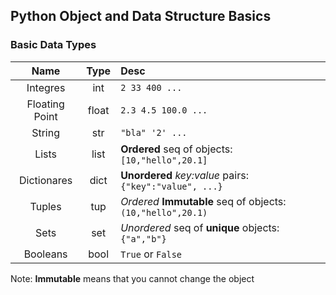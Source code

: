 ## Python Object and Data Structure Basics
### Basic Data Types
| Name            | Type   | Desc                  |
| :-------------: |:------:| :---------------------|
| Integres        | int    | ` 2 33 400 ...        ` |
| Floating Point  | float  | ` 2.3 4.5 100.0 ...   ` |
| String          | str    | ` "bla" '2' ...       ` |
| Lists           | list   | **Ordered** seq of objects: ` [10,"hello",20.1] ` |
| Dictionares     | dict   | **Unordered** _key:value_ pairs: ` {"key":"value", ...} ` |
| Tuples          | tup    | *Ordered* **Immutable** seq of objects: ` (10,"hello",20.1) ` |
| Sets            | set    | *Unordered* seq of **unique** objects: ` {"a","b"} ` |
| Booleans        | bool   | ` True ` or ` False ` |

Note: **Immutable** means that you cannot change the object
